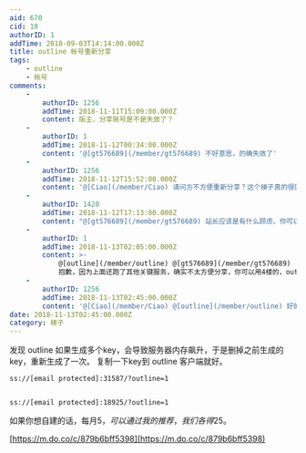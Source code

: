 ```yaml
---
aid: 670
cid: 18
authorID: 1
addTime: 2018-09-03T14:14:00.000Z
title: outline 帐号重新分享
tags:
    - outline
    - 帐号
comments:
    -
        authorID: 1256
        addTime: 2018-11-11T15:09:00.000Z
        content: 版主，分享账号是不是失效了？
    -
        authorID: 1
        addTime: 2018-11-12T00:34:00.000Z
        content: '@[gt576689](/member/gt576689) 不好意思，的确失效了'
    -
        authorID: 1256
        addTime: 2018-11-12T15:52:00.000Z
        content: '@[Ciao](/member/Ciao) 请问方不方便重新分享？这个梯子真的很好用。'
    -
        authorID: 1420
        addTime: 2018-11-12T17:13:00.000Z
        content: "@[gt576689](/member/gt576689) 站长应该是有什么顾虑，你可以用我的\n\n    ss://[email\_protected]:15435/?outline=1\n    ss://Y2hhY2hhM[email\_protected]:28465/?outline=1"
    -
        authorID: 1
        addTime: 2018-11-13T02:05:00.000Z
        content: >-
            @[outline](/member/outline) @[gt576689](/member/gt576689)
            抱歉，因为上面还跑了其他关键服务，确实不太方便分享，你可以用4楼的，outline可以放心用。
    -
        authorID: 1256
        addTime: 2018-11-13T02:45:00.000Z
        content: '@[Ciao](/member/Ciao) @[outline](/member/outline) 好的，非常感谢两位。'
date: 2018-11-13T02:45:00.000Z
category: 梯子
---
```


发现 outline 如果生成多个key，会导致服务器内存飙升，于是删掉之前生成的key，重新生成了一次。 复制一下key到 outline 客户端就好。

    ss://[email protected]:31587/?outline=1
    

    ss://[email protected]:18925/?outline=1
    

如果你想自建的话，每月5$，可以通过我的推荐，我们各得25$。

[https://m.do.co/c/879b6bff5398](https://m.do.co/c/879b6bff5398)
